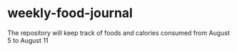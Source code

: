 # weekly-food-journal
The repository will keep track of foods and calories consumed from August 5 to August 11
